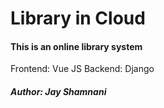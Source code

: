 # Library in Cloud

#### This is an online library system

Frontend: Vue JS
Backend: Django

##### Author: Jay Shamnani